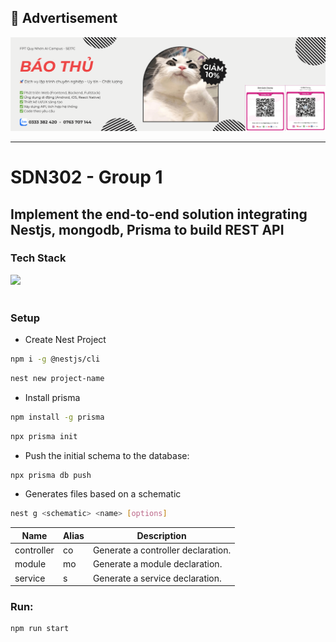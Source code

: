## 📢 Advertisement

<img src="https://raw.githubusercontent.com/fptqnk17/.github/refs/heads/main/images/banner-bao-thu.png" alt="Advertisement" />

---

# SDN302 - Group 1
## Implement the end-to-end solution integrating Nestjs, mongodb, Prisma to build REST API

### Tech Stack
<img src="https://skillicons.dev/icons?i=nestjs,prisma,mongo" /><br/><br/>

### Setup
- Create Nest Project

```bash
npm i -g @nestjs/cli
```

```bash
nest new project-name
```

- Install prisma

```bash
npm install -g prisma
```

```bash
npx prisma init
```

- Push the initial schema to the database:

```bash
npx prisma db push
```

- Generates files based on a schematic

```bash
nest g <schematic> <name> [options]
```

| Name        | Alias | Description                                                                                     |
|-------------|-------|-------------------------------------------------------------------------------------------------|
| controller  | co    | Generate a controller declaration.                                                               |
| module      | mo    | Generate a module declaration.                                                                   |
| service     | s     | Generate a service declaration.                                                                  |



### Run:

```bash
npm run start
```


